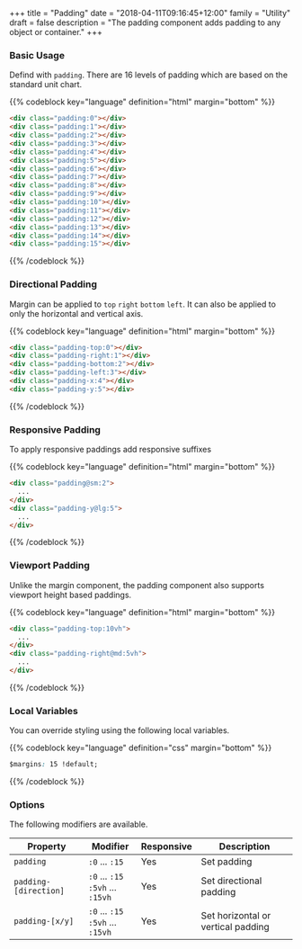 +++
title = "Padding"
date = "2018-04-11T09:16:45+12:00"
family = "Utility"
draft = false
description = "The padding component adds padding to any object or container."
+++

### Basic Usage

Defind with `padding`. There are 16 levels of padding which are based on the standard unit chart.

{{% codeblock key="language" definition="html" margin="bottom" %}}
```html
<div class="padding:0"></div>
<div class="padding:1"></div>
<div class="padding:2"></div>
<div class="padding:3"></div>
<div class="padding:4"></div>
<div class="padding:5"></div>
<div class="padding:6"></div>
<div class="padding:7"></div>
<div class="padding:8"></div>
<div class="padding:9"></div>
<div class="padding:10"></div>
<div class="padding:11"></div>
<div class="padding:12"></div>
<div class="padding:13"></div>
<div class="padding:14"></div>
<div class="padding:15"></div>
```
{{% /codeblock %}}

### Directional Padding

Margin can be applied to `top` `right` `bottom` `left`. It can also be applied to only the horizontal and vertical axis.

{{% codeblock key="language" definition="html" margin="bottom" %}}
```html
<div class="padding-top:0"></div>
<div class="padding-right:1"></div>
<div class="padding-bottom:2"></div>
<div class="padding-left:3"></div>
<div class="padding-x:4"></div>
<div class="padding-y:5"></div>
```
{{% /codeblock %}}

### Responsive Padding

To apply responsive paddings add responsive suffixes

{{% codeblock key="language" definition="html" margin="bottom" %}}
```html
<div class="padding@sm:2">
  ...
</div>
<div class="padding-y@lg:5">
  ...
</div>
```
{{% /codeblock %}}

### Viewport Padding

Unlike the margin component, the padding component also supports viewport height based paddings.

{{% codeblock key="language" definition="html" margin="bottom" %}}
```html
<div class="padding-top:10vh">
  ...
</div>
<div class="padding-right@md:5vh">
  ...
</div>
```
{{% /codeblock %}}

### Local Variables

You can override styling using the following local variables.

{{% codeblock key="language" definition="css" margin="bottom" %}}
```css
$margins: 15 !default;
```
{{% /codeblock %}}

### Options

The following modifiers are available.

<table class="table width:100% table:pile table@sm:unpile">
  <thead>
    <tr>
      <th>
        Property
      </th>
      <th>
        Modifier
      </th>
      <th>
        Responsive
      </th>
      <th>
        Description
      </th>
    </tr>
  </thead>
  <tr>
    <td data-label="Properties">
      <code>padding</code>
    </td>
    <td data-label="Attributes">
      <code>:0</code> ... <code>:15</code>
    </td>
    <td data-label="Responsive">
      Yes
    </td>
    <td class="row:reverse">
      Set padding
    </td>
  </tr>
  <tr>
    <td data-label="Properties">
      <code>padding-[direction]</code>
    </td>
    <td data-label="Attributes">
      <code>:0</code> ... <code>:15</code><br>
      <code>:5vh</code> ... <code>:15vh</code>
    </td>
    <td data-label="Responsive">
      Yes
    </td>
    <td class="row:reverse">
      Set directional padding
    </td>
  </tr>
  <tr>
    <td data-label="Properties">
      <code>padding-[x/y]</code>
    </td>
    <td data-label="Attributes">
      <code>:0</code> ... <code>:15</code><br>
      <code>:5vh</code> ... <code>:15vh</code>
    </td>
    <td data-label="Responsive">
      Yes
    </td>
    <td class="row:reverse">
      Set horizontal or vertical padding
    </td>
  </tr>
</table>
